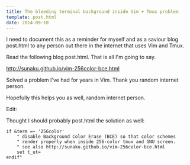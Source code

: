 ```yaml
---
title: The bleeding terminal background inside Vim + Tmux problem
template: post.html
date: 2014-09-10
---
```


I need to document this as a reminder for myself and as a saviour blog post.html to
any person out there in the internet that uses Vim and Tmux.

Read the following blog post.html.  That is all I'm going to say.

<http://sunaku.github.io/vim-256color-bce.html>

Solved a problem I've had for years in Vim.  Thank you random internet person.

Hopefully this helps you as well, random internet person.

Edit:

Thought I should probably post.html the solution as well:

```
if &term =~ '256color'
	" disable Background Color Erase (BCE) so that color schemes
	" render properly when inside 256-color tmux and GNU screen.
	" see also http://sunaku.github.io/vim-256color-bce.html
	set t_ut=
endif"
```
